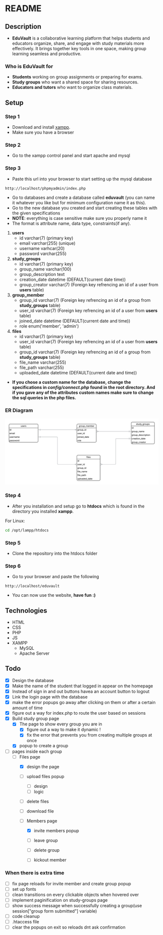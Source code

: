 # README
## Description
- **EduVault** is a collaborative learning platform that helps students and educators organize, share, and engage with study materials more effectively. It brings together key tools in one space, making group learning seamless and productive.
### Who is EduVault for
  - **Students** working on group assignments or preparing for exams.
  - **Study groups** who want a shared space for sharing resources.
  - **Educators and tutors** who want to organize class materials.
## Setup

### Step 1
- Download and install [xampp](https://www.apachefriends.org/download.html).
- Make sure you have a browser

### Step 2
- Go to the xampp control panel and start apache and mysql

### Step 3
- Paste this url into your browser to start setting up the mysql database
```
http://localhost/phpmyadmin/index.php
```
- Go to databases and create a database called **eduvault** (you can name it whatever you like but for minimum configuration name it as this).
- Go to the new database you created and start creating these tables with the given specifications
- **NOTE**: everything is case sensitive make sure you properly name it
- The format is attribute name, data type, constraints(if any).
  
1. **users**
   - id varchar(7) (primary key)
   - email varchar(255) (unique)
   - username varhcar(20)
   - password varchar(255)
2. **study_groups**
   - id varchar(7) (primary key)
   - group_name varchar(100)
   - group_description text
   - creation_date datetime (DEFAULT(current date time))
   - group_creator varchar(7) (Foreign key refrencing an id of a user from **users** table)
3. **group_member**
   - group_id varchar(7) (Foreign key refrencing an id of a group from **study_groups** table) 
   - user_id varchar(7) (Foreign key refrencing an id of a user from **users** table)
   - joined_date datetime (DEFAULT(current date and time))
   - role enum('member', 'admin')
4. **files**
   - id varchar(7) (primary key)
   - user_id varchar(7) (Foreign key refrencing an id of a user from **users** table)
   - group_id varchar(7) (Foreign key refrencing an id of a group from **study_groups** table)
   - file_name varchar(255)
   - file_path varchar(255)
   - uploaded_date datetime (DEFAULT(current date and time))

- **If you chose a custom name for the database, change the specifications in *config/connect.php* found in the root directory. And if you gave any of the attributes custom names make sure to change the sql queries in the php files.**

### ER Diagram
![](assets/images/er-diagram.png)
### Step 4
- After you installation and setup go to **htdocs** which is found in the directory you installed **xampp**.

For Linux:
```bash
cd /opt/lampp/htdocs
```
### Step 5
- Clone the repository into the htdocs folder

### Step 6 
- Go to your browser and paste the following
```
http://localhost/eduvault
```
- You can now use the website, **have fun :)**


## Technologies 
- HTML
- CSS
- PHP
- JS
- XAMPP
  - MySQL
  - Apache Server




## Todo
- [x] Design the database
- [x] Make the name of the student that logged in appear on the homepage
- [x] Instead of sign in and out buttons havea an account button to logout
- [x] Link the login page with the database
- [x] make the error popups go away after clicking on them or after a certain amount of time
- [x] figure out a way for index.php to route the user based on sessions
- [x] Build study group page
  - [x] The page to show every group you are in
    - [x] figure out a way to make it dynamic !
    - [x] fix the error that prevents you from creating multiple groups at once
  - [x] popup to create a group
- [ ] pages inside each group
  - [ ] Files page
    - [x] design the page 
    - [ ] upload files popup
      - [ ] design
      - [ ] logic
    - [ ] delete files
    - [ ] download file

    - [ ] Members page
      - [x] invite members popup
      - [ ] leave group
      - [ ] delete group
      - [ ] kickout member


### When there is extra time
- [ ] fix page reloads for invite member and create group popup
- [ ] set up fonts
- [ ] clean transitions on every clickable objects when hovered over
- [ ] implement paginification on study-groups page
- [ ] show success message when successfully creating a group(use session["group form submitted"] variable)
- [ ] code cleanup
- [ ] .htaccess file
- [ ] clear the popups on exit so reloads dnt ask confirmation